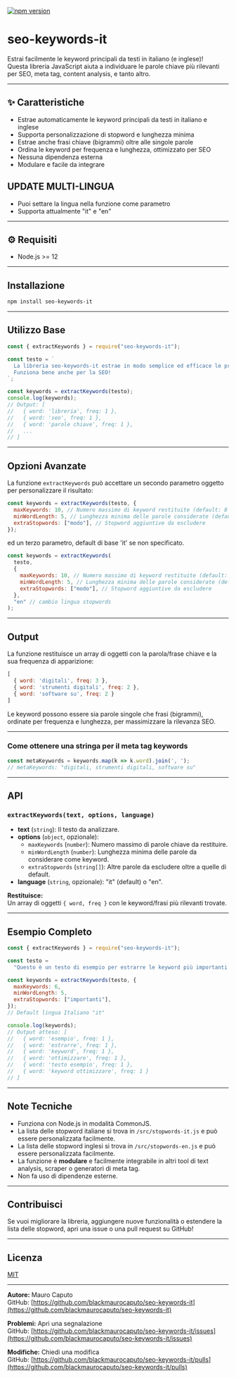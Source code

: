 [![npm version](https://img.shields.io/npm/v/seo-keywords-it.svg)](https://www.npmjs.com/package/seo-keywords-it)

# seo-keywords-it

Estrai facilmente le keyword principali da testi in italiano (e inglese)!  
Questa libreria JavaScript aiuta a individuare le parole chiave più rilevanti per SEO, meta tag, content analysis, e tanto altro.

---

## ✨ Caratteristiche

- Estrae automaticamente le keyword principali da testi in italiano e inglese
- Supporta personalizzazione di stopword e lunghezza minima
- Estrae anche frasi chiave (bigrammi) oltre alle singole parole
- Ordina le keyword per frequenza e lunghezza, ottimizzato per SEO
- Nessuna dipendenza esterna
- Modulare e facile da integrare

## UPDATE MULTI-LINGUA

- Puoi settare la lingua nella funzione come parametro
- Supporta attualmente "it" e "en"

---

## ⚙️ Requisiti

- Node.js >= 12

---

## Installazione

```bash
npm install seo-keywords-it
```

---

## Utilizzo Base

```js
const { extractKeywords } = require("seo-keywords-it");

const testo = `
  La libreria seo-keywords-it estrae in modo semplice ed efficace le principali parole chiave dai testi italiani.
  Funziona bene anche per la SEO!
`;

const keywords = extractKeywords(testo);
console.log(keywords);
// Output: [
//   { word: 'libreria', freq: 1 },
//   { word: 'seo', freq: 1 },
//   { word: 'parole chiave', freq: 1 },
//   ...
// ]
```

---

## Opzioni Avanzate

La funzione `extractKeywords` può accettare un secondo parametro oggetto per personalizzare il risultato:

```js
const keywords = extractKeywords(testo, {
  maxKeywords: 10, // Numero massimo di keyword restituite (default: 8 o 15 in base al testo)
  minWordLength: 5, // Lunghezza minima delle parole considerate (default: 4)
  extraStopwords: ["modo"], // Stopword aggiuntive da escludere
});
```

ed un terzo parametro, default di base 'it' se non specificato.

```js
const keywords = extractKeywords(
  testo,
  {
    maxKeywords: 10, // Numero massimo di keyword restituite (default: 8 o 15 in base al testo)
    minWordLength: 5, // Lunghezza minima delle parole considerate (default: 4)
    extraStopwords: ["modo"], // Stopword aggiuntive da escludere
  },
  "en" // cambio lingua stopwords
);
```

---

## Output

La funzione restituisce un array di oggetti con la parola/frase chiave e la sua frequenza di apparizione:

```js
[
  { word: 'digitali', freq: 3 },
  { word: 'strumenti digitali', freq: 2 },
  { word: 'software su', freq: 2 }
]
```

Le keyword possono essere sia parole singole che frasi (bigrammi), ordinate per frequenza e lunghezza, per massimizzare la rilevanza SEO.

---

### Come ottenere una stringa per il meta tag keywords

```js
const metaKeywords = keywords.map(k => k.word).join(', ');
// metaKeywords: "digitali, strumenti digitali, software su"
```

---

## API

### `extractKeywords(text, options, language)`

- **text** (`string`): Il testo da analizzare.
- **options** (`object`, opzionale):
  - `maxKeywords` (`number`): Numero massimo di parole chiave da restituire.
  - `minWordLength` (`number`): Lunghezza minima delle parole da considerare come keyword.
  - `extraStopwords` (`string[]`): Altre parole da escludere oltre a quelle di default.
- **language** (`string`, opzionale): "it" (default) o "en".

**Restituisce:**  
Un array di oggetti `{ word, freq }` con le keyword/frasi più rilevanti trovate.

---

## Esempio Completo

```js
const { extractKeywords } = require("seo-keywords-it");

const testo =
  "Questo è un testo di esempio per estrarre le keyword più importanti e ottimizzare la SEO.";

const keywords = extractKeywords(testo, {
  maxKeywords: 6,
  minWordLength: 5,
  extraStopwords: ["importanti"],
});
// Default lingua Italiano "it"

console.log(keywords);
// Output atteso: [
//   { word: 'esempio', freq: 1 },
//   { word: 'estrarre', freq: 1 },
//   { word: 'keyword', freq: 1 },
//   { word: 'ottimizzare', freq: 1 },
//   { word: 'testo esempio', freq: 1 },
//   { word: 'keyword ottimizzare', freq: 1 }
// ]
```

---

## Note Tecniche

- Funziona con Node.js in modalità CommonJS.
- La lista delle stopword italiane si trova in `/src/stopwords-it.js` e può essere personalizzata facilmente.
- La lista delle stopword inglesi si trova in `/src/stopwords-en.js` e può essere personalizzata facilmente.
- La funzione è **modulare** e facilmente integrabile in altri tool di text analysis, scraper o generatori di meta tag.
- Non fa uso di dipendenze esterne.

---

## Contribuisci

Se vuoi migliorare la libreria, aggiungere nuove funzionalità o estendere la lista delle stopword, apri una issue o una pull request su GitHub!

---

## Licenza

[MIT](./LICENSE)

---

**Autore:** Mauro Caputo  
GitHub: [https://github.com/blackmaurocaputo/seo-keywords-it](https://github.com/blackmaurocaputo/seo-keywords-it)

**Problemi:** Apri una segnalazione  
GitHub: [https://github.com/blackmaurocaputo/seo-keywords-it/issues](https://github.com/blackmaurocaputo/seo-keywords-it/issues)

**Modifiche:** Chiedi una modifica  
GitHub: [https://github.com/blackmaurocaputo/seo-keywords-it/pulls](https://github.com/blackmaurocaputo/seo-keywords-it/pulls)